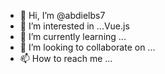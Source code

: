 - 👋 Hi, I’m @abdielbs7
- 👀 I’m interested in ...Vue.js
- 🌱 I’m currently learning ...
- 💞️ I’m looking to collaborate on ...
- 📫 How to reach me ...

<!---
abdielbs7/abdielbs7 is a ✨ special ✨ repository because its `README.md` (this file) appears on your GitHub profile.
You can click the Preview link to take a look at your changes.
--->
